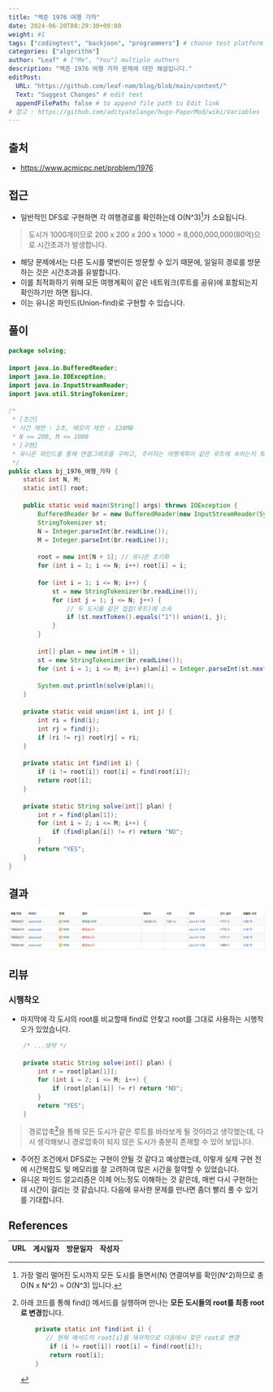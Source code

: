 ```yaml
---
title: "백준 1976 여행 가자"
date: 2024-06-20T08:29:30+09:00
weight: #1
tags: ["codingtest", "backjoon", "programmers"] # choose test platform
categories: ["algorithm"]
author: "Leaf" # ["Me", "You"] multiple authors
description: "백준 1976 여행 가자 문제에 대한 해설입니다."
editPost:
  URL: "https://github.com/leaf-nam/blog/blob/main/content/"
  Text: "Suggest Changes" # edit text
  appendFilePath: false # to append file path to Edit link
# 참고 : https://github.com/adityatelange/hugo-PaperMod/wiki/Variables
---
```


## 출처

- https://www.acmicpc.net/problem/1976

## 접근

- 일반적인 DFS로 구현하면 각 여행경로를 확인하는데 O(N^3)[^1]가 소요됩니다.

> 도시가 1000개이므로 200 x 200 x 200 x 1000 = 8,000,000,000(80억)으로 시간초과가 발생합니다.

- 해당 문제에서는 다른 도시를 몇번이든 방문할 수 있기 때문에, 일일히 경로를 방문하는 것은 시간초과를 유발합니다.
- 이를 최적화하기 위해 모든 여행계획이 같은 네트워크(루트를 공유)에 포함되는지 확인하기만 하면 됩니다.
- 이는 유니온 파인드(Union-find)로 구현할 수 있습니다.

## 풀이

```java
package solving;

import java.io.BufferedReader;
import java.io.IOException;
import java.io.InputStreamReader;
import java.util.StringTokenizer;

/*
 * [조건]
 * 시간 제한 : 2초, 메모리 제한 : 128MB
 * N <= 200, M <= 1000
 * [구현]
 * 유니온 파인드를 통해 연결그래프를 구하고, 주어지는 여행계획이 같은 루트에 속하는지 확인한다.
 */
public class bj_1976_여행_가자 {
    static int N, M;
    static int[] root;

    public static void main(String[] args) throws IOException {
        BufferedReader br = new BufferedReader(new InputStreamReader(System.in));
        StringTokenizer st;
        N = Integer.parseInt(br.readLine());
        M = Integer.parseInt(br.readLine());

        root = new int[N + 1]; // 유니온 초기화
        for (int i = 1; i <= N; i++) root[i] = i;

        for (int i = 1; i <= N; i++) {
            st = new StringTokenizer(br.readLine());
            for (int j = 1; j <= N; j++) {
                // 두 도시를 같은 집합(루트)에 소속
                if (st.nextToken().equals("1")) union(i, j);
            }
        }

        int[] plan = new int[M + 1];
        st = new StringTokenizer(br.readLine());
        for (int i = 1; i <= M; i++) plan[i] = Integer.parseInt(st.nextToken());

        System.out.println(solve(plan));
    }

    private static void union(int i, int j) {
        int ri = find(i);
        int rj = find(j);
        if (ri != rj) root[rj] = ri;
    }

    private static int find(int i) {
        if (i != root[i]) root[i] = find(root[i]);
        return root[i];
    }

    private static String solve(int[] plan) {
        int r = find(plan[1]);
        for (int i = 2; i <= M; i++) {
            if (find(plan[i]) != r) return "NO";
        }
        return "YES";
    }
}
```

## 결과

![result](result.png)

## 리뷰

### 시행착오

- 마지막에 각 도시의 root를 비교할때 find로 안찾고 root를 그대로 사용하는 시행착오가 있었습니다.

```java
    /* ...생략 */

    private static String solve(int[] plan) {
        int r = root[plan[1]];
        for (int i = 2; i <= M; i++) {
            if (root[plan[i]] != r) return "NO";
        }
        return "YES";
    }
```

> 경로압축[^2]을 통해 모든 도시가 같은 루트를 바라보게 될 것이라고 생각했는데, 다시 생각해보니 경로압축이 되지 않은 도시가 충분히 존재할 수 있어 보입니다.

- 주어진 조건에서 DFS로는 구현이 안될 것 같다고 예상했는데, 이렇게 실제 구현 전에 시간복잡도 및 메모리를 잘 고려하여 많은 시간을 절약할 수 있었습니다.
- 유니온 파인드 알고리즘은 이제 어느정도 이해하는 것 같은데, 매번 다시 구현하는데 시간이 걸리는 것 같습니다. 다음에 유사한 문제를 만나면 좀더 빨리 풀 수 있기를 기대합니다.

## References

| URL | 게시일자 | 방문일자 | 작성자 |
| :-- | :------- | :------- | :----- |

[^1]: 가장 멀리 떨어진 도시까지 모든 도시를 돌면서(N) 연결여부를 확인(N^2)하므로 총 O(N x N^2) = O(N^3) 입니다.
[^2]: 아래 코드를 통해 find() 메서드를 실행하며 만나는 **모든 도시들의 root를 최종 root로 변경**합니다.

    ```java
        private static int find(int i) {
           // 현재 메서드의 root[i]를 재귀적으로 다음에서 찾은 root로 변경
            if (i != root[i]) root[i] = find(root[i]);
            return root[i];
        }
    ```
